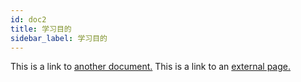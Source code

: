 ```yaml
---
id: doc2
title: 学习目的
sidebar_label: 学习目的
---
```


This is a link to [another document.](准备工作.md) This is a link to an [external page.](http://www.example.com/)
